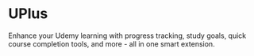 # UPlus
Enhance your Udemy learning with progress tracking, study goals, quick course completion tools, and more - all in one smart extension.
